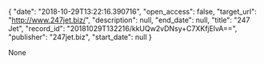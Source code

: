{
  "date": "2018-10-29T13:22:16.390716", 
  "open_access": false, 
  "target_url": "http://www.247jet.biz/", 
  "description": null, 
  "end_date": null, 
  "title": "247 Jet", 
  "record_id": "20181029T132216/kkUQw2vDNsy+C7XKfjElvA==", 
  "publisher": "247jet.biz", 
  "start_date": null
}

None